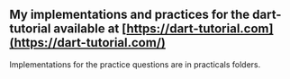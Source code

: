 ## My implementations and practices for the dart-tutorial available at [https://dart-tutorial.com](https://dart-tutorial.com/)

Implementations for the practice questions are in practicals folders.
